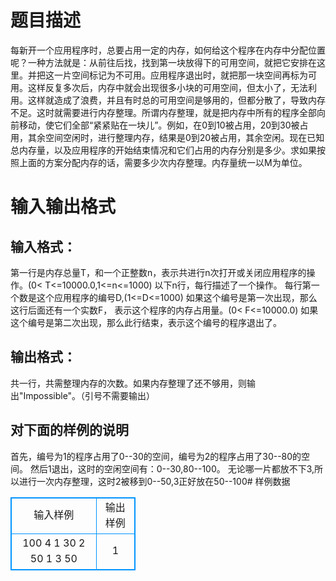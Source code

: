 # 题目描述
每新开一个应用程序时，总要占用一定的内存，如何给这个程序在内存中分配位置呢？一种方法就是：从前往后找，找到第一块放得下的可用空间，就把它安排在这里。并把这一片空间标记为不可用。应用程序退出时，就把那一块空间再标为可用。这样反复多次后，内存中就会出现很多小块的可用空间，但太小了，无法利用。这样就造成了浪费，并且有时总的可用空间是够用的，但都分散了，导致内存不足。这时就需要进行内存整理。所谓内存整理，就是把内存中所有的程序全部向前移动，使它们全部“紧紧贴在一块儿”。例如，在0到10被占用，20到30被占用，其余空间空闲时，进行整理内存，结果是0到20被占用，其余空闲。现在已知总内存量，以及应用程序的开始结束情况和它们占用的内存分别是多少。求如果按照上面的方案分配内存的话，需要多少次内存整理。内存量统一以M为单位。
# 输入输出格式
## 输入格式：
第一行是内存总量T，和一个正整数n，表示共进行n次打开或关闭应用程序的操作。(0< T<=10000.0,1<=n<=1000)
以下n行，每行描述了一个操作。
每行第一个数是这个应用程序的编号D,(1<=D<=1000)
如果这个编号是第一次出现，那么这行后面还有一个实数F，
表示这个程序的内存占用量。(0< F<=10000.0)
如果这个编号是第二次出现，那么此行结束，表示这个编号的程序退出了。
## 输出格式：
共一行，共需整理内存的次数。如果内存整理了还不够用，则输出"Impossible"。（引号不需要输出）

## 对下面的样例的说明
首先，编号为1的程序占用了0--30的空间，编号为2的程序占用了30--80的空间。
然后1退出，这时的空闲空间有：0--30,80--100。
无论哪一片都放不下3,所以进行一次内存整理，这时2被移到0--50,3正好放在50--100# 样例数据
<style>
        table,table tr th, table tr td { border:1px solid #0094ff; }
        table { width: 200px; min-height: 25px; line-height: 25px; text-align: center; border-collapse: collapse;}   
    </style>
<table>
	<tr>
		<td>输入样例</td>
		<td>输出样例</td>
	</tr>
<tr><td>100 4
1 30
2 50
1
3 50</td><td>1</td></tr></table>

